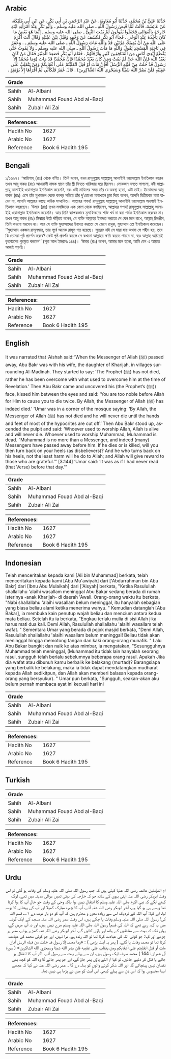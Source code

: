 ## Arabic


<div dir="rtl" lang="ar" style={{fontSize:'larger',backgroundColor:'#f8f9fa',padding:20}}>
حَدَّثَنَا عَلِيُّ بْنُ مُحَمَّدٍ، حَدَّثَنَا أَبُو مُعَاوِيَةَ، عَنْ عَبْدِ الرَّحْمَنِ بْنِ أَبِي بَكْرٍ، عَنِ ابْنِ أَبِي مُلَيْكَةَ، عَنْ عَائِشَةَ، قَالَتْ لَمَّا قُبِضَ رَسُولُ اللَّهِ ـ صلى الله عليه وسلم ـ وَأَبُو بَكْرٍ عِنْدَ امْرَأَتِهِ ابْنَةِ خَارِجَةَ بِالْعَوَالِي فَجَعَلُوا يَقُولُونَ لَمْ يَمُتِ النَّبِيُّ ـ صلى الله عليه وسلم ـ إِنَّمَا هُوَ بَعْضُ مَا كَانَ يَأْخُذُهُ عِنْدَ الْوَحْىِ ‏.‏ فَجَاءَ أَبُو بَكْرٍ فَكَشَفَ عَنْ وَجْهِهِ وَقَبَّلَ بَيْنَ عَيْنَيْهِ وَقَالَ أَنْتَ أَكْرَمُ عَلَى اللَّهِ مِنْ أَنْ يُمِيتَكَ مَرَّتَيْنِ قَدْ وَاللَّهِ مَاتَ رَسُولُ اللَّهِ ـ صلى الله عليه وسلم ـ ‏.‏ وَعُمَرُ فِي نَاحِيَةِ الْمَسْجِدِ يَقُولُ وَاللَّهِ مَا مَاتَ رَسُولُ اللَّهِ ـ صلى الله عليه وسلم ـ وَلاَ يَمُوتُ حَتَّى يَقْطَعَ أَيْدِيَ أُنَاسٍ مِنَ الْمُنَافِقِينَ كَثِيرٍ وَأَرْجُلَهُمْ ‏.‏ فَقَامَ أَبُو بَكْرٍ فَصَعِدَ الْمِنْبَرَ فَقَالَ مَنْ كَانَ يَعْبُدُ اللَّهَ فَإِنَّ اللَّهَ حَىٌّ لَمْ يَمُتْ وَمَنْ كَانَ يَعْبُدُ مُحَمَّدًا فَإِنَّ مُحَمَّدًا قَدْ مَاتَ ‏(وَمَا مُحَمَّدٌ إِلاَّ رَسُولٌ قَدْ خَلَتْ مِنْ قَبْلِهِ الرُّسُلُ أَفَإِنْ مَاتَ أَوْ قُتِلَ انْقَلَبْتُمْ عَلَى أَعْقَابِكُمْ وَمَنْ يَنْقَلِبْ عَلَى عَقِبَيْهِ فَلَنْ يَضُرَّ اللَّهَ شَيْئًا وَسَيَجْزِي اللَّهُ الشَّاكِرِينَ)‏ ‏.‏ قَالَ عُمَرُ فَلَكَأَنِّي لَمْ أَقْرَأْهَا إِلاَّ يَوْمَئِذٍ ‏.‏
</div>
<div style={{backgroundColor:'#f8f9fa',padding:20, marginBottom: 10}}><table> <thead> <tr> <th>Grade</th> <th></th> </tr> </thead> <tbody> <tr><td>Sahih</td><td>Al-Albani</td></tr><tr><td>Sahih</td><td>Muhammad Fouad Abd al-Baqi</td></tr><tr><td>Sahih</td><td>Zubair Ali Zai</td></tr></tbody></table><table> <thead> <tr> <th>References:</th> <th></th> </tr> </thead> <tbody><tr><td>Hadith No</td><td>1627</td></tr><tr><td>Arabic No</td><td>1627</td></tr><tr><td>Reference</td><td>Book 6 Hadith 195</td></tr></tbody></table></div>

## Bengali


<div dir="ltr" lang="bn" style={{fontSize:'larger',backgroundColor:'#f8f9fa',padding:20}}>
১/১৬২৭। ‘আয়িশাহ্ (রাঃ) থেকে বর্ণিত। তিনি বলেন, যখন রাসূলুল্লাহ সাল্লাল্লাহু আলাইহি ওয়াসাল্লাম ইনতিকাল করেন তখন আবূ বাকর (রাঃ) আওয়ালী নামক স্থানে তাঁর স্ত্রী বিনতে খারিজার ঘরে ছিলেন। লোকজন বলতে লাগলো, নবী সাল্লাল্লাহু আলাইহি ওয়াসাল্লাম ইনতিকাল করেননি, বরং ওহী নাযিলের সময় তাঁর যে অবস্থা হতো, এটা তাই। ইতোমধ্যে আবূ বাকর (রাঃ) এসে তাঁর মুখমন্ডল থেকে কাপড় সরিয়ে তাঁর দু’চোখের মাঝখানে চুমা দিয়ে বলেন, আপনি দ্বিতীয়বার মারা যাবেন না, আপনি আল্লাহর কাছে অধিক সম্মানিত। আল্লাহর শপথ! রাসূলুল্লাহ সাল্লাল্লাহু আলাইহি ওয়াসাল্লাম অবশ্যই ইনতিকাল করেছেন। ‘উমার (রাঃ) তখন মসজিদের এক কোণ থেকে বলছিলেন, আল্লাহর শপথ! রাসূলুল্লাহ সাল্লাল্লাহু আলাইহি ওয়াসাল্লাম ইনতিকাল করেননি। আর তিনি ব্যাপকভাবে মুনাফিকদের শক্তি খর্ব না করা পর্যন্ত ইনতিকাল করবেন না। তখন আবূ বাকর (রাঃ) মিম্বারে উঠে দাঁড়িয়ে বলেন, যে ব্যক্তি আল্লাহর ইবাদত করতো সে যেন মনে রাখে, আল্লাহ্ চিরঞ্জীব, তিনি কখনো মরবেন না। আর যে ব্যক্তি মুহাম্মাদের ইবাদত করতো সে জেনে রাখুক, মুহাম্মাদ তো ইনতিকাল করেছেন। ‘‘মুহাম্মাদ একজন রাসূলমাত্র, তার পূর্বে অনেক রাসূল গত হয়েছে। সুতরাং যদি সে মারা যায় অথবা সে শহীদ হয়, তবে কি তোমরা পৃষ্ঠ প্রদর্শন করবে? কেউ পৃষ্ঠ প্রদর্শন করলে সে কখনো আল্লাহর ক্ষতি করতে পারবে না, বরং আল্লাহ্ অচিরেই কৃতজ্ঞদের পুরস্কৃত করবেন’’ (সূরা আল ইমরানঃ ১৪৪)। ‘উমার (রাঃ) বলেন, আমার মনে হলো, আমি যেন এ আয়াত আজই পড়ছি।
</div>
<div style={{backgroundColor:'#f8f9fa',padding:20, marginBottom: 10}}><table> <thead> <tr> <th>Grade</th> <th></th> </tr> </thead> <tbody> <tr><td>Sahih</td><td>Al-Albani</td></tr><tr><td>Sahih</td><td>Muhammad Fouad Abd al-Baqi</td></tr><tr><td>Sahih</td><td>Zubair Ali Zai</td></tr></tbody></table><table> <thead> <tr> <th>References:</th> <th></th> </tr> </thead> <tbody><tr><td>Hadith No</td><td>1627</td></tr><tr><td>Arabic No</td><td>1627</td></tr><tr><td>Reference</td><td>Book 6 Hadith 195</td></tr></tbody></table></div>

## English


<div dir="ltr" lang="en" style={{fontSize:'larger',backgroundColor:'#f8f9fa',padding:20}}>
It was narrated that ‘Aishah said:“When the Messenger of Allah (ﷺ) passed away, Abu Bakr was with his wife, the daughter of Kharijah, in villages surrounding Al-Madinah. They started to say: ‘The Prophet (ﷺ) has not died, rather he has been overcome with what used to overcome him at the time of Revelation.’ Then Abu Bakr came and uncovered his (the Prophet’s (ﷺ)) face, kissed him between the eyes and said: ‘You are too noble before Allah for Him to cause you to die twice. By Allah, the Messenger of Allah (ﷺ) has indeed died.’ ‘Umar was in a corner of the mosque saying: ‘By Allah, the Messenger of Allah (ﷺ) has not died and he will never die until the hands and feet of most of the hypocrites are cut off.’ Then Abu Bakr stood up, ascended the pulpit and said: ‘Whoever used to worship Allah, Allah is alive and will never die. Whoever used to worship Muhammad, Muhammad is dead. “Muhammad is no more than a Messenger, and indeed (many) Messengers have passed away before him. If he dies or is killed, will you then turn back on your heels (as disbelievers)? And he who turns back on his heels, not the least harm will he do to Allah; and Allah will give reward to those who are grateful.’” [3:144] ‘Umar said: ‘It was as if I had never read (that Verse) before that day.’”
</div>
<div style={{backgroundColor:'#f8f9fa',padding:20, marginBottom: 10}}><table> <thead> <tr> <th>Grade</th> <th></th> </tr> </thead> <tbody> <tr><td>Sahih</td><td>Al-Albani</td></tr><tr><td>Sahih</td><td>Muhammad Fouad Abd al-Baqi</td></tr><tr><td>Sahih</td><td>Zubair Ali Zai</td></tr></tbody></table><table> <thead> <tr> <th>References:</th> <th></th> </tr> </thead> <tbody><tr><td>Hadith No</td><td>1627</td></tr><tr><td>Arabic No</td><td>1627</td></tr><tr><td>Reference</td><td>Book 6 Hadith 195</td></tr></tbody></table></div>

## Indonesian


<div dir="ltr" lang="id" style={{fontSize:'larger',backgroundColor:'#f8f9fa',padding:20}}>
Telah menceritakan kepada kami [Ali bin Muhammad] berkata, telah menceritakan kepada kami [Abu Mu'awiyah] dari ['Abdurrahman bin Abu Bakr] dari [Ibnu Abu Mulaikah] dari ['Aisyah] berkata, "Ketika Rasulullah shallallahu 'alaihi wasallam meninggal Abu Bakar sedang berada di rumah isterinya -anak Kharijah- di daerah 'Awali. Orang-orang waktu itu berkata, "Nabi shallallahu 'alaihi wasallam belum meninggal, itu hanyalah sebagian yang biasa beliau alami ketika menerima wahyu. " Kemudian datanglah [Abu Bakar], ia membuka kain penutup wajah beliau dan mencium antara kedua mata beliau. Setelah itu ia berkata, "Engkau terlalu mulia di sisi Allah jika harus mati dua kali. Demi Allah, Rasulullah shallallahu 'alaihi wasallam telah wafat. " Sementara Umar yang berada di pojok masjid berkata, "Demi Allah, Rasulullah shallallahu 'alaihi wasallam belum meninggal! Beliau tidak akan meninggal hingga memotong tangan dan kaki orang-orang munafik. " Lalu Abu Bakar bangkit dan naik ke atas mimbar, ia mengatakan, "Sesungguhnya Muhammad telah meninggal, (Muhammad itu tidak lain hanyalah seorang rasul, sungguh telah berlalu sebelumnya beberapa orang rasul. Apakah Jika dia wafat atau dibunuh kamu berbalik ke belakang (murtad)? Barangsiapa yang berbalik ke belakang, maka ia tidak dapat mendatangkan mudharat kepada Allah sedikitpun, dan Allah akan memberi balasan kepada orang-orang yang bersyukur). " Umar pun berkata, "Sungguh, seakan-akan aku belum pernah membaca ayat ini kecuali hari ini
</div>
<div style={{backgroundColor:'#f8f9fa',padding:20, marginBottom: 10}}><table> <thead> <tr> <th>Grade</th> <th></th> </tr> </thead> <tbody> <tr><td>Sahih</td><td>Al-Albani</td></tr><tr><td>Sahih</td><td>Muhammad Fouad Abd al-Baqi</td></tr><tr><td>Sahih</td><td>Zubair Ali Zai</td></tr></tbody></table><table> <thead> <tr> <th>References:</th> <th></th> </tr> </thead> <tbody><tr><td>Hadith No</td><td>1627</td></tr><tr><td>Arabic No</td><td>1627</td></tr><tr><td>Reference</td><td>Book 6 Hadith 195</td></tr></tbody></table></div>

## Turkish


<div dir="ltr" lang="tr" style={{fontSize:'larger',backgroundColor:'#f8f9fa',padding:20}}>

</div>
<div style={{backgroundColor:'#f8f9fa',padding:20, marginBottom: 10}}><table> <thead> <tr> <th>Grade</th> <th></th> </tr> </thead> <tbody> <tr><td>Sahih</td><td>Al-Albani</td></tr><tr><td>Sahih</td><td>Muhammad Fouad Abd al-Baqi</td></tr><tr><td>Sahih</td><td>Zubair Ali Zai</td></tr></tbody></table><table> <thead> <tr> <th>References:</th> <th></th> </tr> </thead> <tbody><tr><td>Hadith No</td><td>1627</td></tr><tr><td>Arabic No</td><td>1627</td></tr><tr><td>Reference</td><td>Book 6 Hadith 195</td></tr></tbody></table></div>

## Urdu


<div dir="rtl" lang="ur" style={{fontSize:'larger',backgroundColor:'#f8f9fa',padding:20}}>
ام المؤمنین عائشہ رضی اللہ عنہا کہتی ہیں کہ جب رسول اللہ صلی اللہ علیہ وسلم کی وفات ہو گئی تو اس وقت ابوبکر رضی اللہ عنہ اپنی بیوی کے ساتھ جو کہ خارجہ کی بیٹی تھیں عوالی مدینہ میں تھے، لوگ کہنے لگے کہ نبی اکرم صلی اللہ علیہ وسلم کا انتقال نہیں ہوا بلکہ وحی کے وقت جو حال آپ کا ہوا کرتا تھا ویسے ہی ہو گیا ہے، آخر ابوبکر رضی اللہ عنہ آئے، آپ کا چہرہ مبارک کھولا اور آپ کی پیشانی کا بوسہ لیا، اور کہا: آپ اللہ کے نزدیک اس سے زیادہ معزز و محترم ہیں کہ آپ کو دو بار موت دے ۱؎، قسم اللہ کی! رسول اللہ صلی اللہ علیہ وسلم وفات پا چکے ہیں، اس وقت عمر رضی اللہ عنہ مسجد کے ایک گوشہ میں یہ کہہ رہے تھے کہ اللہ کی قسم! رسول اللہ صلی اللہ علیہ وسلم مرے نہیں ہیں، اور نہ آپ مریں گے، یہاں تک کہ بہت سے منافقوں کے ہاتھ اور پاؤں کاٹیں گے، آخر ابوبکر رضی اللہ عنہ کھڑے ہوئے، منبر پر چڑھے اور کہا: جو کوئی اللہ کی عبادت کرتا تھا تو اللہ زندہ ہے، مرا نہیں، اور جو کوئی محمد کی عبادت کرتا تھا تو محمد وفات پا گئے، ( پھر یہ آیت پڑھی ) : «وما محمد إلا رسول قد خلت من قبله الرسل أفإن مات أو قتل انقلبتم على أعقابكم ومن ينقلب على عقبيه فلن يضر الله شيئا وسيجزي الله الشاكرين» ( سورة آل عمران: 144 ) محمد صرف ایک رسول ہیں، ان سے پہلے بہت سے رسول آئے، اگر آپ کا انتقال ہو جائے یا قتل کر دئیے جائیں، تو کیا تم الٹے پاؤں پھر جاؤ گے، اور جو پھر جائے گا وہ اللہ کو کچھ بھی نقصان نہیں پہنچائے گا، اور اللہ شکر کرنے والوں کو بدلہ دے گا ۔ عمر رضی اللہ عنہ نے کہا کہ مجھے ایسا محسوس ہوا کہ اس دن سے پہلے کبھی اس آیت کو میں نے پڑھا ہی نہیں تھا۔
</div>
<div style={{backgroundColor:'#f8f9fa',padding:20, marginBottom: 10}}><table> <thead> <tr> <th>Grade</th> <th></th> </tr> </thead> <tbody> <tr><td>Sahih</td><td>Al-Albani</td></tr><tr><td>Sahih</td><td>Muhammad Fouad Abd al-Baqi</td></tr><tr><td>Sahih</td><td>Zubair Ali Zai</td></tr></tbody></table><table> <thead> <tr> <th>References:</th> <th></th> </tr> </thead> <tbody><tr><td>Hadith No</td><td>1627</td></tr><tr><td>Arabic No</td><td>1627</td></tr><tr><td>Reference</td><td>Book 6 Hadith 195</td></tr></tbody></table></div>
